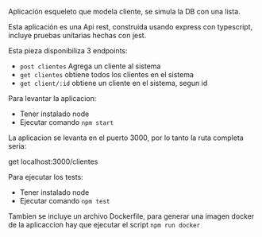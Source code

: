 Aplicación esqueleto que modela cliente, se simula la DB con una lista. 

Esta aplicación es una Api rest, construida usando express con typescript, incluye pruebas unitarias hechas con jest.

Esta pieza disponibiliza 3 endpoints:
- `post clientes`  Agrega un cliente al sistema
- `get clientes` obtiene todos los clientes en el sistema
- `get client/:id`  obtiene un cliente en el sistema, segun id

Para levantar la aplicacion:
- Tener instalado node 
- Ejecutar comando `npm start`

La aplicacion se levanta en el puerto 3000, por lo tanto la ruta completa seria:

get localhost:3000/clientes

Para ejecutar los tests:
- Tener instalado node 
- Ejecutar comando `npm test`

Tambien se incluye un archivo Dockerfile, para generar una imagen docker de la aplicaccion hay que ejecutar el script `npm run docker`